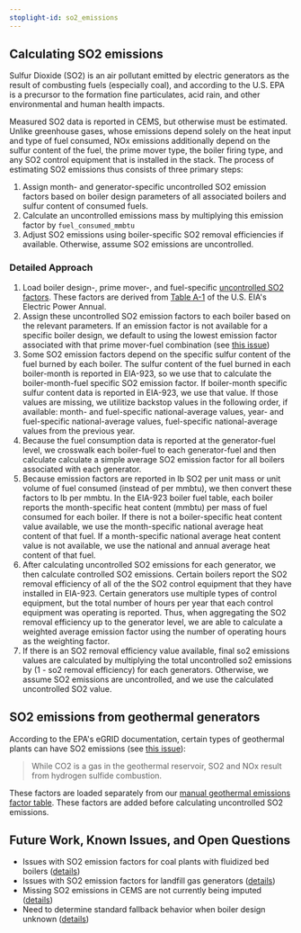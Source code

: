 ```yaml
---
stoplight-id: so2_emissions
---
```


## Calculating SO2 emissions
Sulfur Dioxide (SO2) is an air pollutant emitted by electric generators as the result of combusting fuels (especially coal), and according to the U.S. EPA is a precursor to the formation fine particulates, acid rain, and other environmental and human health impacts.

Measured SO2 data is reported in CEMS, but otherwise must be estimated. Unlike greenhouse gases, whose emissions depend solely on the heat input and type of fuel consumed, NOx emissions additionally depend on the sulfur content of the fuel, the prime mover type, the boiler firing type, and any SO2 control equipment that is installed in the stack. The process of estimating SO2 emissions thus consists of three primary steps:
1. Assign month- and generator-specific uncontrolled SO2 emission factors based on boiler design parameters of all associated boilers and sulfur content of consumed fuels.
2. Calculate an uncontrolled emissions mass by multiplying this emission factor by `fuel_consumed_mmbtu`
2. Adjust SO2 emissions using boiler-specific SO2 removal efficiencies if available. Otherwise, assume SO2 emissions are uncontrolled.

### Detailed Approach
1.  Load boiler design-, prime mover-, and fuel-specific [uncontrolled SO2 factors](https://github.com/singularity-energy/open-grid-emissions/blob/main/data/manual/emission_factors_for_so2.csv). These factors are derived from [Table A-1](https://www.eia.gov/electricity/annual/html/epa_a_01.html) of the U.S. EIA's Electric Power Annual.
2. Assign these uncontrolled SO2 emission factors to each boiler based on the relevant parameters. If an emission factor is not available for a specific boiler design, we default to using the lowest emission factor associated with that prime mover-fuel combination (see [this issue](https://github.com/singularity-energy/open-grid-emissions/issues/150))
3. Some SO2 emission factors depend on the specific sulfur content of the fuel burned by each boiler. The sulfur content of the fuel burned in each boiler-month is reported in EIA-923, so we use that to calculate the boiler-month-fuel specific SO2 emission factor. If boiler-month specific sulfur content data is reported in EIA-923, we use that value. If those values are missing, we utilitize backstop values in the following order, if available: month- and fuel-specific national-average values, year- and fuel-specific national-average values, fuel-specific national-average values from the previous year.
4. Because the fuel consumption data is reported at the generator-fuel level, we crosswalk each boiler-fuel to each generator-fuel and then calculate calculate a simple average SO2 emission factor for all boilers associated with each generator.
5. Because emission factors are reported in lb SO2 per unit mass or unit volume of fuel consumed (instead of per mmbtu), we then convert these factors to lb per mmbtu. In the EIA-923 boiler fuel table, each boiler reports the month-specific heat content (mmbtu) per mass of fuel consumed for each boiler. If there is not a boiler-specific heat content value available, we use the month-specific national average heat content of that fuel. If a month-specific national average heat content value is not available, we use the national and annual average heat content of that fuel.
6.  After calculating uncontrolled SO2 emissions for each generator, we then calculate controlled SO2 emissions. Certain boilers report the SO2 removal efficiency of all of the the SO2 control equipment that they have installed in EIA-923. Certain generators use multiple types of control equipment, but the total number of hours per year that each control equipment was operating is reported. Thus, when aggregating the SO2 removal efficiency up to the generator level, we are able to calculate a weighted average emission factor using the number of operating hours as the weighting factor.
7. If there is an SO2 removal efficiency value available, final so2 emissions values are calculated by multiplying the total uncontrolled so2 emissions by (1 - so2 removal efficiency) for each generators. Otherwise, we assume SO2 emissions are uncontrolled, and we use the calculated uncontrolled SO2 value.


## SO2 emissions from geothermal generators
According to the EPA's eGRID documentation, certain types of geothermal plants can have SO2 emissions (see [this issue](https://github.com/singularity-energy/open-grid-emissions/issues/69)):
> While CO2 is a gas in the geothermal reservoir, SO2 and NOx result from hydrogen sulfide combustion.

These factors are loaded separately from our [manual geothermal emissions factor table](https://github.com/singularity-energy/open-grid-emissions/blob/main/data/manual/geothermal_emission_factors.csv). These factors are added before calculating uncontrolled SO2 emissions.

## Future Work, Known Issues, and Open Questions
- Issues with SO2 emission factors for coal plants with fluidized bed boilers ([details](https://github.com/singularity-energy/open-grid-emissions/issues/248))
- Issues with SO2 emission factors for landfill gas generators ([details](https://github.com/singularity-energy/open-grid-emissions/issues/218))
- Missing SO2 emissions in CEMS are not currently being imputed ([details](https://github.com/singularity-energy/open-grid-emissions/issues/153))
- Need to determine standard fallback behavior when boiler design unknown ([details](https://github.com/singularity-energy/open-grid-emissions/issues/150))